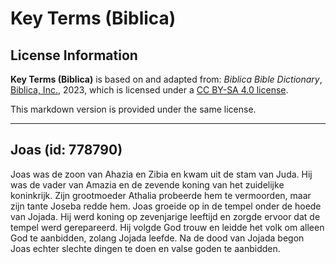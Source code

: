 # Key Terms (Biblica)

## License Information

**Key Terms (Biblica)** is based on and adapted from: _Biblica Bible Dictionary_, [Biblica, Inc.](https://www.biblica.com/), 2023, which is licensed under a [CC BY-SA 4.0 license](https://creativecommons.org/licenses/by-sa/4.0/legalcode.en).

This markdown version is provided under the same license.



--------------------------------

## Joas (id: 778790)

Joas was de zoon van Ahazia en Zibia en kwam uit de stam van Juda. Hij was de vader van Amazia en de zevende koning van het zuidelijke koninkrijk. Zijn grootmoeder Athalia probeerde hem te vermoorden, maar zijn tante Joseba redde hem. Joas groeide op in de tempel onder de hoede van Jojada. Hij werd koning op zevenjarige leeftijd en zorgde ervoor dat de tempel werd gerepareerd. Hij volgde God trouw en leidde het volk om alleen God te aanbidden, zolang Jojada leefde. Na de dood van Jojada begon Joas echter slechte dingen te doen en valse goden te aanbidden.


